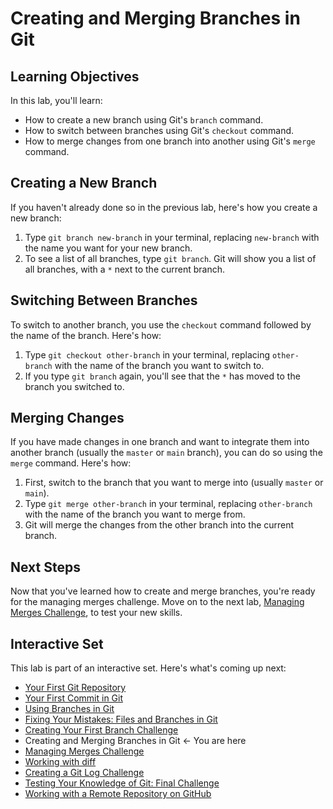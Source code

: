 # Creating and Merging Branches in Git

## Learning Objectives

In this lab, you'll learn:
- How to create a new branch using Git's `branch` command.
- How to switch between branches using Git's `checkout` command.
- How to merge changes from one branch into another using Git's `merge` command.

## Creating a New Branch

If you haven't already done so in the previous lab, here's how you create a new branch:

1. Type `git branch new-branch` in your terminal, replacing `new-branch` with the name you want for your new branch.
2. To see a list of all branches, type `git branch`. Git will show you a list of all branches, with a `*` next to the current branch.

## Switching Between Branches

To switch to another branch, you use the `checkout` command followed by the name of the branch. Here's how:

1. Type `git checkout other-branch` in your terminal, replacing `other-branch` with the name of the branch you want to switch to.
2. If you type `git branch` again, you'll see that the `*` has moved to the branch you switched to.

## Merging Changes

If you have made changes in one branch and want to integrate them into another branch (usually the `master` or `main` branch), you can do so using the `merge` command. Here's how:

1. First, switch to the branch that you want to merge into (usually `master` or `main`).
2. Type `git merge other-branch` in your terminal, replacing `other-branch` with the name of the branch you want to merge from.
3. Git will merge the changes from the other branch into the current branch.

## Next Steps

Now that you've learned how to create and merge branches, you're ready for the managing merges challenge. Move on to the next lab, [Managing Merges Challenge](merge-challenge.md), to test your new skills.

## Interactive Set

This lab is part of an interactive set. Here's what's coming up next:
- [Your First Git Repository](README.md)
- [Your First Commit in Git](first-commit.md)
- [Using Branches in Git](branchs.md)
- [Fixing Your Mistakes: Files and Branches in Git](fix-files-branchs.md)
- [Creating Your First Branch Challenge](first-branch-challenge.md)
- Creating and Merging Branches in Git ← You are here
- [Managing Merges Challenge](merge-challenge.md)
- [Working with diff](git-diff.md)
- [Creating a Git Log Challenge](git-log-challenge.md)
- [Testing Your Knowledge of Git: Final Challenge](final-challenge.md)
- [Working with a Remote Repository on GitHub](remote-repository.md)
